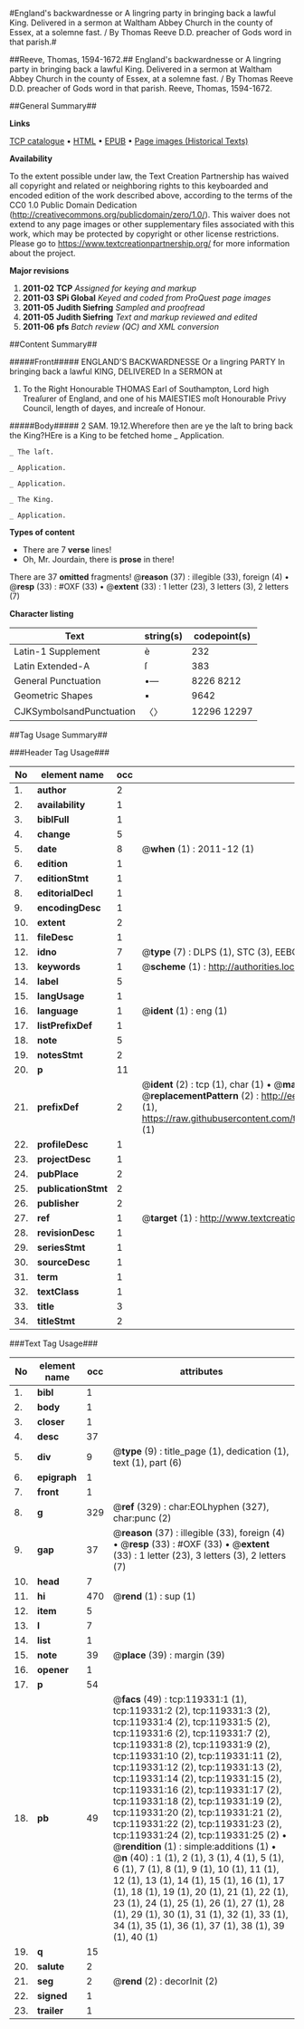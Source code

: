 #England's backwardnesse or A lingring party in bringing back a lawful King. Delivered in a sermon at Waltham Abbey Church in the county of Essex, at a solemne fast. / By Thomas Reeve D.D. preacher of Gods word in that parish.#

##Reeve, Thomas, 1594-1672.##
England's backwardnesse or A lingring party in bringing back a lawful King. Delivered in a sermon at Waltham Abbey Church in the county of Essex, at a solemne fast. / By Thomas Reeve D.D. preacher of Gods word in that parish.
Reeve, Thomas, 1594-1672.

##General Summary##

**Links**

[TCP catalogue](http://www.ota.ox.ac.uk/tcp/)  • 
[HTML](http://tei.it.ox.ac.uk/tcp/Texts-HTML/free/A92/A92320.html)  • 
[EPUB](http://tei.it.ox.ac.uk/tcp/Texts-EPUB/free/A92/A92320.epub) • 
[Page images (Historical Texts)](https://historicaltexts.jisc.ac.uk/eebo-99867041e)

**Availability**

To the extent possible under law, the Text Creation Partnership has waived all copyright and related or neighboring rights to this keyboarded and encoded edition of the work described above, according to the terms of the CC0 1.0 Public Domain Dedication (http://creativecommons.org/publicdomain/zero/1.0/). This waiver does not extend to any page images or other supplementary files associated with this work, which may be protected by copyright or other license restrictions. Please go to https://www.textcreationpartnership.org/ for more information about the project.

**Major revisions**

1. __2011-02__ __TCP__ *Assigned for keying and markup*
1. __2011-03__ __SPi Global__ *Keyed and coded from ProQuest page images*
1. __2011-05__ __Judith Siefring__ *Sampled and proofread*
1. __2011-05__ __Judith Siefring__ *Text and markup reviewed and edited*
1. __2011-06__ __pfs__ *Batch review (QC) and XML conversion*

##Content Summary##

#####Front#####
ENGLAND'S BACKWARDNESSE Or a lingring PARTY In bringing back a lawful KING, DELIVERED In a SERMON at
1. To the Right Honourable THOMAS Earl of Southampton, Lord high Treaſurer of England, and one of his MAIESTIES moſt Honourable Privy Council, length of dayes, and increaſe of Honour.

#####Body#####
2 SAM. 19.12.Wherefore then are ye the laſt to bring back the King?HEre is a King to be fetched home
    _ Application.

    _ The laſt.

    _ Application.

    _ Application.

    _ The King.

    _ Application.

**Types of content**

  * There are 7 **verse** lines!
  * Oh, Mr. Jourdain, there is **prose** in there!

There are 37 **omitted** fragments! 
 @__reason__ (37) : illegible (33), foreign (4)  •  @__resp__ (33) : #OXF (33)  •  @__extent__ (33) : 1 letter (23), 3 letters (3), 2 letters (7)

**Character listing**


|Text|string(s)|codepoint(s)|
|---|---|---|
|Latin-1 Supplement|è|232|
|Latin Extended-A|ſ|383|
|General Punctuation|•—|8226 8212|
|Geometric Shapes|▪|9642|
|CJKSymbolsandPunctuation|〈〉|12296 12297|

##Tag Usage Summary##

###Header Tag Usage###

|No|element name|occ|attributes|
|---|---|---|---|
|1.|__author__|2||
|2.|__availability__|1||
|3.|__biblFull__|1||
|4.|__change__|5||
|5.|__date__|8| @__when__ (1) : 2011-12 (1)|
|6.|__edition__|1||
|7.|__editionStmt__|1||
|8.|__editorialDecl__|1||
|9.|__encodingDesc__|1||
|10.|__extent__|2||
|11.|__fileDesc__|1||
|12.|__idno__|7| @__type__ (7) : DLPS (1), STC (3), EEBO-CITATION (1), PROQUEST (1), VID (1)|
|13.|__keywords__|1| @__scheme__ (1) : http://authorities.loc.gov/ (1)|
|14.|__label__|5||
|15.|__langUsage__|1||
|16.|__language__|1| @__ident__ (1) : eng (1)|
|17.|__listPrefixDef__|1||
|18.|__note__|5||
|19.|__notesStmt__|2||
|20.|__p__|11||
|21.|__prefixDef__|2| @__ident__ (2) : tcp (1), char (1)  •  @__matchPattern__ (2) : ([0-9\-]+):([0-9IVX]+) (1), (.+) (1)  •  @__replacementPattern__ (2) : http://eebo.chadwyck.com/downloadtiff?vid=$1&page=$2 (1), https://raw.githubusercontent.com/textcreationpartnership/Texts/master/tcpchars.xml#$1 (1)|
|22.|__profileDesc__|1||
|23.|__projectDesc__|1||
|24.|__pubPlace__|2||
|25.|__publicationStmt__|2||
|26.|__publisher__|2||
|27.|__ref__|1| @__target__ (1) : http://www.textcreationpartnership.org/docs/. (1)|
|28.|__revisionDesc__|1||
|29.|__seriesStmt__|1||
|30.|__sourceDesc__|1||
|31.|__term__|1||
|32.|__textClass__|1||
|33.|__title__|3||
|34.|__titleStmt__|2||


###Text Tag Usage###

|No|element name|occ|attributes|
|---|---|---|---|
|1.|__bibl__|1||
|2.|__body__|1||
|3.|__closer__|1||
|4.|__desc__|37||
|5.|__div__|9| @__type__ (9) : title_page (1), dedication (1), text (1), part (6)|
|6.|__epigraph__|1||
|7.|__front__|1||
|8.|__g__|329| @__ref__ (329) : char:EOLhyphen (327), char:punc (2)|
|9.|__gap__|37| @__reason__ (37) : illegible (33), foreign (4)  •  @__resp__ (33) : #OXF (33)  •  @__extent__ (33) : 1 letter (23), 3 letters (3), 2 letters (7)|
|10.|__head__|7||
|11.|__hi__|470| @__rend__ (1) : sup (1)|
|12.|__item__|5||
|13.|__l__|7||
|14.|__list__|1||
|15.|__note__|39| @__place__ (39) : margin (39)|
|16.|__opener__|1||
|17.|__p__|54||
|18.|__pb__|49| @__facs__ (49) : tcp:119331:1 (1), tcp:119331:2 (2), tcp:119331:3 (2), tcp:119331:4 (2), tcp:119331:5 (2), tcp:119331:6 (2), tcp:119331:7 (2), tcp:119331:8 (2), tcp:119331:9 (2), tcp:119331:10 (2), tcp:119331:11 (2), tcp:119331:12 (2), tcp:119331:13 (2), tcp:119331:14 (2), tcp:119331:15 (2), tcp:119331:16 (2), tcp:119331:17 (2), tcp:119331:18 (2), tcp:119331:19 (2), tcp:119331:20 (2), tcp:119331:21 (2), tcp:119331:22 (2), tcp:119331:23 (2), tcp:119331:24 (2), tcp:119331:25 (2)  •  @__rendition__ (1) : simple:additions (1)  •  @__n__ (40) : 1 (1), 2 (1), 3 (1), 4 (1), 5 (1), 6 (1), 7 (1), 8 (1), 9 (1), 10 (1), 11 (1), 12 (1), 13 (1), 14 (1), 15 (1), 16 (1), 17 (1), 18 (1), 19 (1), 20 (1), 21 (1), 22 (1), 23 (1), 24 (1), 25 (1), 26 (1), 27 (1), 28 (1), 29 (1), 30 (1), 31 (1), 32 (1), 33 (1), 34 (1), 35 (1), 36 (1), 37 (1), 38 (1), 39 (1), 40 (1)|
|19.|__q__|15||
|20.|__salute__|2||
|21.|__seg__|2| @__rend__ (2) : decorInit (2)|
|22.|__signed__|1||
|23.|__trailer__|1||
